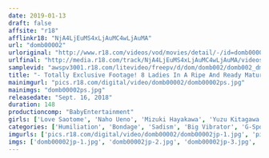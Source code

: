 ```yaml
---
date: 2019-01-13
draft: false
affsite: "r18"
afflinkr18: "NjA4LjEuMS4xLjAuMC4wLjAuMA"
url: "domb00002"
urloriginal: "http://www.r18.com/videos/vod/movies/detail/-/id=domb00002"
urlfinal: "http://media.r18.com/track/NjA4LjEuMS4xLjAuMC4wLjAuMA/videos/vod/movies/detail/-/id=domb00002"
samplevid: "awspv3001.r18.com/litevideo/freepv/d/dom/domb002/domb002_dmb_w.mp4"
title: "- Totally Exclusive Footage! 8 Ladies In A Ripe And Ready Mature Woman Panic Spree - These Ladies Are Getting Their G-Spot Orgasms Through Big Vibrator Tickling The Hellish Heaven Of Compound Orgasmic Ecstasy"
mainimgurl: "pics.r18.com/digital/video/domb00002/domb00002ps.jpg"
mainimgs: "domb00002ps.jpg"
releasedate: "Sept. 16, 2018"
duration: 148
productioncomp: "BabyEntertainment"
girls: ['Love Saotome', 'Naho Ueno', 'Mizuki Hayakawa', 'Yuzu Kitagawa', 'Ikumi Kuroki', 'Mika Aikawa', 'Yuu Kiriyama', 'Reina Nakatani']
categories: ['Humiliation', 'Bondage', 'Sadism', 'Big Vibrator', 'G-Spot', 'Hi-Def']
imgurls: ['pics.r18.com/digital/video/domb00002/domb00002jp-1.jpg', 'pics.r18.com/digital/video/domb00002/domb00002jp-2.jpg', 'pics.r18.com/digital/video/domb00002/domb00002jp-3.jpg', 'pics.r18.com/digital/video/domb00002/domb00002jp-4.jpg', 'pics.r18.com/digital/video/domb00002/domb00002jp-5.jpg', 'pics.r18.com/digital/video/domb00002/domb00002jp-6.jpg', 'pics.r18.com/digital/video/domb00002/domb00002jp-7.jpg', 'pics.r18.com/digital/video/domb00002/domb00002jp-8.jpg', 'pics.r18.com/digital/video/domb00002/domb00002jp-9.jpg', 'pics.r18.com/digital/video/domb00002/domb00002jp-10.jpg', 'pics.r18.com/digital/video/domb00002/domb00002jp-11.jpg', 'pics.r18.com/digital/video/domb00002/domb00002jp-12.jpg', 'pics.r18.com/digital/video/domb00002/domb00002jp-13.jpg', 'pics.r18.com/digital/video/domb00002/domb00002jp-14.jpg', 'pics.r18.com/digital/video/domb00002/domb00002jp-15.jpg', 'pics.r18.com/digital/video/domb00002/domb00002jp-16.jpg', 'pics.r18.com/digital/video/domb00002/domb00002jp-17.jpg', 'pics.r18.com/digital/video/domb00002/domb00002jp-18.jpg', 'pics.r18.com/digital/video/domb00002/domb00002jp-19.jpg', 'pics.r18.com/digital/video/domb00002/domb00002jp-20.jpg']
imgs: ['domb00002jp-1.jpg', 'domb00002jp-2.jpg', 'domb00002jp-3.jpg', 'domb00002jp-4.jpg', 'domb00002jp-5.jpg', 'domb00002jp-6.jpg', 'domb00002jp-7.jpg', 'domb00002jp-8.jpg', 'domb00002jp-9.jpg', 'domb00002jp-10.jpg', 'domb00002jp-11.jpg', 'domb00002jp-12.jpg', 'domb00002jp-13.jpg', 'domb00002jp-14.jpg', 'domb00002jp-15.jpg', 'domb00002jp-16.jpg', 'domb00002jp-17.jpg', 'domb00002jp-18.jpg', 'domb00002jp-19.jpg', 'domb00002jp-20.jpg']
---
```

